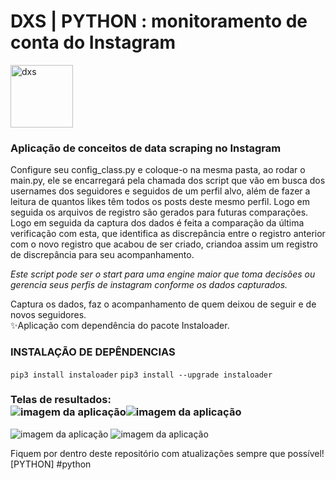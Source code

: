 # DXS | PYTHON : monitoramento de conta do Instagram
<img src="https://dataxstudios.com.br/assets/images/logo_DXS_400_190.png" alt="dxs" width="100"/> 

### Aplicação de conceitos de data scraping no Instagram<br>
Configure seu config_class.py e coloque-o na mesma pasta, ao rodar o main.py, ele se encarregará pela chamada dos script que vão em busca dos usernames dos seguidores e seguidos de um perfil alvo, além de fazer a leitura de quantos likes têm todos os posts deste mesmo perfil. Logo em seguida os arquivos de registro são gerados para futuras comparações. Logo em seguida da captura dos dados é feita a comparação da última verificação com esta, que identifica as discrepância entre o registro anterior com o novo registro que acabou de ser criado, criandoa assim um registro de discrepância para seu acompanhamento.  

_Este script pode ser o start para uma engine maior que toma decisões ou gerencia seus perfis de instagram conforme os dados capturados._

   Captura os dados, faz o acompanhamento de quem deixou de seguir e de novos seguidores.  
   ✨Aplicação com dependência do pacote Instaloader.

### INSTALAÇÃO DE DEPÊNDENCIAS   
``pip3 install instaloader`` 
``pip3 install --upgrade instaloader``  

### Telas de resultados:<br>![imagem da aplicação](https://dataxstudios.com.br/assets/images/github/python_instagram_data_scraping_1.PNG)![imagem da aplicação](https://dataxstudios.com.br/assets/images/github/python_instagram_data_scraping_2.PNG)
![imagem da aplicação](https://dataxstudios.com.br/assets/images/github/python_instagram_data_scraping_3.PNG)
![imagem da aplicação](https://dataxstudios.com.br/assets/images/github/python_instagram_data_scraping_4.PNG)  

Fiquem por dentro deste repositório com atualizações sempre que possível!  
[PYTHON] #python



